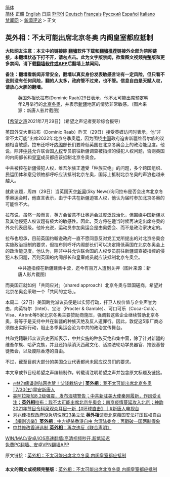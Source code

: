  <!-- 面包屑导航 --> <div class="breadcrumb"><!-- GTranslate: https://gtranslate.io/ -->  <div class="switcher notranslate">  <div class="selected">  <a href="#" onclick="return false;"> 简体</a>  </div>  <div class="option">  <a href="https://www.bannedbook.org" onclick="doGTranslate('zh-CN|zh-CN');jQuery('div.switcher div.selected a').html(jQuery(this).html());return false;" title="简体中文" class="nturl selected"> 简体</a>  <a href="https://www.bannedbook.org/zh-tw/" onclick="doGTranslate('zh-CN|zh-TW');jQuery('div.switcher div.selected a').html(jQuery(this).html());return false;" title="繁體中文" class="nturl"> 正體</a>  <a href="https://www.bannedbook.org/en/" onclick="doGTranslate('zh-CN|en');jQuery('div.switcher div.selected a').html(jQuery(this).html());return false;" title="English" class="nturl"> English</a>  <a href="https://www.bannedbook.org/ja/" onclick="doGTranslate('zh-CN|ja');jQuery('div.switcher div.selected a').html(jQuery(this).html());return false;" title="日本語" class="nturl"> 日語</a>  <a href="https://www.bannedbook.org/ko/" onclick="doGTranslate('zh-CN|ko');jQuery('div.switcher div.selected a').html(jQuery(this).html());return false;" title="한국어" class="nturl"> 한국어</a>  <a href="https://www.bannedbook.org/de/" onclick="doGTranslate('zh-CN|de');jQuery('div.switcher div.selected a').html(jQuery(this).html());return false;" title="Deutsch" class="nturl"> Deutsch</a>  <a href="https://www.bannedbook.org/fr/" onclick="doGTranslate('zh-CN|fr');jQuery('div.switcher div.selected a').html(jQuery(this).html());return false;" title="Français" class="nturl"> Français</a>  <a href="https://www.bannedbook.org/ru/" onclick="doGTranslate('zh-CN|ru');jQuery('div.switcher div.selected a').html(jQuery(this).html());return false;" title="Русский" class="nturl"> Русский</a>  <a href="https://www.bannedbook.org/es/" onclick="doGTranslate('zh-CN|es');jQuery('div.switcher div.selected a').html(jQuery(this).html());return false;" title="Español" class="nturl"> Español</a>  <a href="https://www.bannedbook.org/it/" onclick="doGTranslate('zh-CN|it');jQuery('div.switcher div.selected a').html(jQuery(this).html());return false;" title="Italiano" class="nturl"> Italiano</a>  </div>  </div>      <div class='breadcrumb-sub'><!-- Breadcrumb NavXT 6.3.0 --> <a href="https://www.bannedbook.org/" class="home">禁闻网</a> &gt; <a href="https://www.bannedbook.org/bnews/comments/" class="category">新闻评论</a> &gt; 正文</div></div><h2>英外相：不太可能出席北京冬奥 内阁皇室都应抵制</h2> <p class="notice"><b>大陆网友注意：本文中的链接除 <a href="https://github.com/bannedbook/fanqiang" >翻墙</a>软件下载和<a href="https://github.com/killgcd/justmysocks/blob/master/README.md">翻墙推荐</a>链接外全部为禁网链接，未翻墙状态下打不开，请勿点击。此为文字版禁闻，欲看图文视频完整版和更多禁闻，请下载<a href="https://github.com/bannedbook/fanqiang">翻墙软件或APP</a>后翻墙上禁闻网。</p><p>备注：翻墙看新闻非常安全，翻墙以真实身份发表敏感言论有一定风险，但只看不说则没有任何风险，翻的人太多，政府管不过来，也不管。信息自由是天赋人权，请放心大胆的翻墙。</b></p>  <div class="entry"> <figure><figcaption><a href="https://www.bannedbook.org/bnews/tag/%e8%8b%b1%e5%9b%bd/" class="st_tag internal_tag" rel="tag" title="标签 英国 下的日志">英国</a>外相长拉布(Dominic Raab)29日表示，他不太可能出席预定明年2月举行的<a href="https://www.bannedbook.org/bnews/tag/%e5%8c%97%e4%ba%ac/" class="st_tag internal_tag" rel="tag" title="标签 北京 下的日志">北京</a><a href="https://www.bannedbook.org/bnews/tag/%E5%86%AC%E5%A5%A5/" class="st_tag internal_tag" rel="tag" title="标签 冬奥 下的日志">冬奥</a>，并表示<a href="https://www.bannedbook.org/bnews/tag/%e6%96%b0%e7%96%86/" class="st_tag internal_tag" rel="tag" title="标签 新疆 下的日志">新疆</a>地区的情势非常敏感。（图片来源：新唐人影片截图）</figcaption></figure> <p>【<span class='wp_keywordlink_affiliate'><a href="https://www.soundofhope.org" title="希望之声" target="_blank">希望之声</a></span>2021年7月29日】（希望之声记者斐珍综合报导）</p> <p>英国外交大臣拉布（Dominic Raab）昨天（29日）接受英媒访问时表示，他“非常不太可能”出席2022年北京冬季奥运，因为围绕<span class='wp_keywordlink_affiliate'><a href="https://www.bannedbook.org/" title="中国" target="_blank">中国</a></span>政府迫害新疆维吾尔族的议题相当敏感。拉布还呼吁<a href="https://www.bannedbook.org/bnews/tag/%E5%86%85%E9%98%81/" class="st_tag internal_tag" rel="tag" title="标签 内阁 下的日志">内阁</a>部长们要降低英国在北京冬奥会上的政治能见度。他说，除非<a href="https://www.bannedbook.org/bnews/tag/%e4%b8%ad%e5%85%b1/" class="st_tag internal_tag" rel="tag" title="标签 中共 下的日志">中共</a>允许联合国<a href="https://www.bannedbook.org/bnews/tag/%e4%ba%ba%e6%9d%83/" class="st_tag internal_tag" rel="tag" title="标签 人权 下的日志">人权</a>专员前往新疆调查被指控的侵犯人权问题，否则英国的内阁部长和<a href="https://www.bannedbook.org/bnews/tag/%E7%9A%87%E5%AE%A4/" class="st_tag internal_tag" rel="tag" title="标签 皇室 下的日志">皇室</a>成员都应该抵制北京冬奥会。</p> <p>中共被控在新疆侵犯人权，维吾尔族正遭受「种族灭绝」的问题，多个跨国组织、民运团体和意见领袖都呼吁应该抵制北京冬奥，国际上抵制北京冬奥的声浪也越来越大。</p>  <p>就此议题，周四（29日）当英国天空<span class='wp_keywordlink_affiliate'><a href="https://www.bannedbook.org/" title="新闻">新闻</a></span>(Sky News)询问拉布是否会出席北京冬季奥运会时，他直言表示，由于中共在新疆迫害人权，他认为届时参加北京冬奥的可能性不大。</p> <p>拉布说，虽然一般而言，英方会留意不让奥运会过度泛政治化，但围绕中国新疆以及其他侵犯人权议题有极大的敏感性。因此，英方将在适当时候再决定出席冬奥的外交代表层级。他补充说，运动员参加奥运会是由奥委会、而不是政治家决定的。</p> <p>拉布也坦承，目前英国约翰逊政府一直不愿同意反对党工党所提出的对北京冬奥会实施政治抵制的要求，但拉布则呼吁内阁部长们可以决定降低英国在北京冬奥会上的政治能见度。他认为，除非中共允许联合国的人权专员前往新疆调查被指控的侵犯人权问题，否则英国的内阁部长和皇室成员就应该抵制北京冬奥会。</p>  <figure><figcaption>中共遭指控在新疆建集中营，迄今有百万人遭到关押（图片来源：新唐人影片截图）</figcaption></figure> <p>而美国正就如何「共同应对」（shared approach）北京冬奥与盟国磋商，希望对北京冬奥会采取一个「共同的立场」。</p> <p>本周二（27日）美国跨党派议员便是以实际行动，扞卫人权价值与企业声誉为由，向英特尔（Intel）、宝洁（Procter &amp; Gamble）、可口可乐（Coca-Cola）、Visa、Airbnb等5家北京冬奥主要赞助商施压，强调若这些企业继续赞助北京冬奥，将等于是支持中共在新疆的种族灭绝及反人道罪行。因此，敦促这5家厂商必须做出实际行动，阻止冬季奥运会沦为中共的政治宣传舞台。</p> <p>共和党籍联邦众议员史密斯表示，中共实施的种族灭绝和集中营，除了针对新疆的维吾尔族、哈萨克族，并且还持续消灭西藏文化、活摘法轮功学员器官、摧毁基督徒教会，以及废除香港的自由。</p>  <p>不过，截至目前大部分的美国企业代表都尚未回应议员们的要求。</p> <p>本文章或节目经希望之声编辑制作，转载请注明希望之声并包含原文标题及链接。 </p> <ul class='op-related-articles' title='相关阅读'> <li><a href='https://www.bannedbook.org/bnews/taiwannews/20210730/1596760.html' target='_blank'>🔥林昀儒谦逊陆网也赞！父谈栽培史│<b>英外相</b>：我不太可能出席北京冬奥│7/30(五)早安新唐人</a></li> <li><a href='https://www.bannedbook.org/bnews/bannedvideo/20210730/1596635.html' target='_blank'>美阿拉斯加8.2级强震，发布海啸警告；中共新驻美大使秦刚履新，作风受关注；<b>英外相</b>拉布：我不太可能出席北京冬奥会；南京疫情蔓延攻入北京；神韵2021年节目令科泉观众耳目一新【#环球直击】｜#新唐人电视台</a></li> <li><a href='https://www.bannedbook.org/bnews/headline/20210704/1580369.html' target='_blank'>刘兆佳指现政府没急切性就23条立法 <b>英外相</b>谴责北京藉国安法打压民权自由</a></li> <li><a href='https://www.bannedbook.org/bnews/comments/20210401/1516869.html' target='_blank'>【阉割选举】<b>英外相</b>：中方扼杀香港自由 台湾陆委会：再戳破一国两制假象</a></li> <li><a href='https://www.bannedbook.org/bnews/comments/20210331/1516242.html' target='_blank'>中共修改香港选制 <b>英外相</b>：再次违反《联合声明》</a></li> </ul> <p class="texttj"> <a href="https://github.com/bannedbook/fanqiang/wiki/V2ray%E6%9C%BA%E5%9C%BA" target="_blank">WIN/MAC/安卓/iOS高速翻墙:高清视频秒开,超低延迟</a><br/> <a href="https://github.com/bannedbook/fanqiang/wiki/%E7%A6%81%E9%97%BB%E7%BD%91%E5%AE%89%E5%8D%93%E7%BF%BB%E5%A2%99%E6%96%B0%E9%97%BBAPP" target="_blank">免费PC翻墙、安卓VPN翻墙APP</a></p> <p>原文链接：<a class="src_link"  href="https://www.soundofhope.org/post/530552" target="_blank">英外相：不太可能出席北京冬奥 内阁皇室都应抵制</a></p><a name='sharetosocial'></a>  <div style="margin-bottom:5px;padding-bottom:5px;clear:both"> <div id="archive-pix-1" class="banner-ads"> <!-- AuctionX Display platform tag START --> <div id="26318x728x90x621x_ADSLOT2" clicktrack="%%CLICK_URL_ESC%%"></div> <!-- AuctionX Display platform tag END --> </div> <div id="archive-pix-2" class="banner-ads"> <!-- AuctionX Display platform tag START --> <div id="26315x300x250x621x_ADSLOT2" clicktrack="%%CLICK_URL_ESC%%"></div> <!-- AuctionX Display platform tag END --> </div> </div>  <div id="archive-pix-1" class="banner-ads"> <!-- AuctionX Display platform tag START --> <div id="26318x728x90x621x_ADSLOT3" clicktrack="%%CLICK_URL_ESC%%"></div> <!-- AuctionX Display platform tag END --> </div> <div><b>本文的图文或视频完整版</b>：<a href='https://www.bannedbook.org/bnews/comments/20210730/1596920.html'>英外相：不太可能出席北京冬奥 内阁皇室都应抵制</a></div>  </div><!--END ENTRY--> 